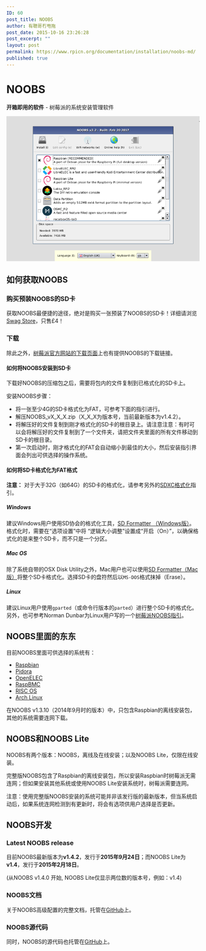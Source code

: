 ```yaml
---
ID: 60
post_title: NOOBS
author: 有聰哥冇甩拖
post_date: 2015-10-16 23:26:28
post_excerpt: ""
layout: post
permalink: https://www.rpicn.org/documentation/installation/noobs-md/
published: true
---
```

# NOOBS

**开箱即用的软件** - 树莓派的系统安装管理软件

![NOOBS OS selection](https://raw.githubusercontent.com/raspberrypi/documentation/master/installation/images/noobs.png)

## 如何获取NOOBS

### 购买预装NOOBS的SD卡

获取NOOBS最便捷的途径，绝对是购买一张预装了NOOBS的SD卡！详细请浏览[Swag Store](http://swag.raspberrypi.org/collections/frontpage/products/noobs-8gb-sd-card)，只售£4！

### 下载

除此之外，[树莓派官方网站的下载页面](https://www.raspberrypi.org/downloads/noobs/)上也有提供NOOBS的下载链接。

#### 如何将NOOBS安装到SD卡

下载好NOOBS的压缩包之后，需要将包内的文件复制到已格式化的SD卡上。

安装NOOBS步骤：

- 将一张至少4G的SD卡格式化为FAT，可参考下面的指引进行。
- 解压NOOBS_vX_X_X.zip（X_X_X为版本号，当前最新版本为v1.4.2）。
- 将解压好的文件复制到刚才格式化的SD卡的根目录上。请注意注意：有时可以会将解压好的文件复制到了一个文件夹，请把文件夹里面的所有文件移动到SD卡的根目录。
- 第一次启动时，刚才格式化的FAT会自动缩小到最佳的大小，然后安装指引界面会列出可供选择的操作系统。

#### 如何将SD卡格式化为FAT格式

**注意：** 对于大于32G（如64G）的SD卡的格式化，请参考另外的[SDXC格式化](../sdxc_formatting.md)指引。

##### Windows

建议Windows用户使用SD协会的格式化工具，[SD Formatter （Windows版）](https://www.sdcard.org/chs/downloads/formatter_4/eula_windows/index.html)。格式化时，需要在“选项设置”中将
“逻辑大小调整”设置成“开启（On）”，以确保格式化的是来整个SD卡，而不只是一个分区。

##### Mac OS

除了系统自带的OSX Disk Utility之外，Mac用户也可以使用[SD Formatter（Mac版）](https://www.sdcard.org/chs/downloads/formatter_4/eula_mac/index.html)将整个SD卡格式化。选择SD卡的盘符然后以`MS-DOS`格式抹掉（Erase）。

##### Linux

建议Linux用户使用`gparted`（或命令行版本的`parted`）进行整个SD卡的格式化。另外，也可参考Norman Dunbar为Linux用户写的一个[树莓派NOOBS指引](http://qdosmsq.dunbar-it.co.uk/blog/2013/06/noobs-for-raspberry-pi/)。

## NOOBS里面的东东

目前NOOBS里面可供选择的系统有：

- [Raspbian](http://raspbian.org/)
- [Pidora](http://pidora.ca/)
- [OpenELEC](http://wiki.openelec.tv/index.php?title=Raspberry_Pi_FAQ)
- [RaspBMC](http://www.raspbmc.com/)
- [RISC OS](https://www.riscosopen.org/wiki/documentation/show/Welcome%20to%20RISC%20OS%20Pi)
- [Arch Linux](http://archlinuxarm.org/platforms/armv6/raspberry-pi)

在NOOBS v1.3.10（2014年9月时的版本）中，只包含Raspbian的离线安装包，其他的系统需要连网下载。

## NOOBS和NOOBS Lite

NOOBS有两个版本：NOOBS，离线及在线安装；以及NOOBS Lite，仅限在线安装。

完整版NOOBS包含了Raspbian的离线安装包，所以安装Raspbian时树莓派无需连网；但如果安装其他系统或使用NOOBS Lite安装系统时，树莓派需要连网。

注意：使用完整版NOOBS安装的系统可能并非该发行版的最新版本，但当系统启动后，如果系统连网检测到有更新时，将会有选项供用户选择是否更新。

## NOOBS开发

### Latest NOOBS release

目前NOOBS最新版本为**v1.4.2**，发行于**2015年9月24日**；而NOOBS Lite为**v1.4**，发行于**2015年2月18日**。

(从NOOBS v1.4.0 开始, NOOBS Lite仅显示两位数的版本号，例如：v1.4)

### NOOBS文档

关于NOOBS高级配置的完整文档，托管在[GitHub](https://github.com/raspberrypi/noobs/blob/master/README.md)上。

### NOOBS源代码

同时，NOOBS的源代码也托管在[GitHub](https://github.com/raspberrypi/noobs)上。
